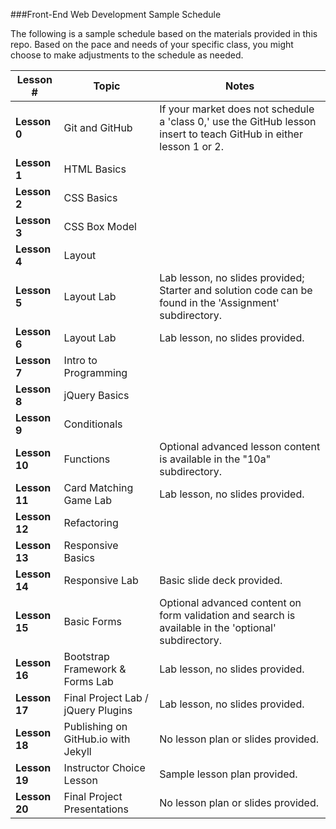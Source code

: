 ###Front-End Web Development Sample Schedule

The following is a sample schedule based on the materials provided in this repo. Based on the pace and needs of your specific class, you might choose to make adjustments to the schedule as needed.

|Lesson # | Topic | Notes|
|----|---------|---------------|
| __Lesson 0__| Git and GitHub | If your market does not schedule a 'class 0,' use the GitHub lesson insert to teach GitHub in either lesson 1 or 2. |
| __Lesson 1__| HTML Basics |  |
| __Lesson 2__| CSS Basics |  |
| __Lesson 3__| CSS Box Model |  |
| __Lesson 4__| Layout |  |
| __Lesson 5__| Layout Lab | Lab lesson, no slides provided; Starter and solution code can be found in the 'Assignment' subdirectory. |
| __Lesson 6__| Layout Lab | Lab lesson, no slides provided. |
| __Lesson 7__| Intro to Programming | |
| __Lesson 8__| jQuery Basics | |
| __Lesson 9__| Conditionals | |
| __Lesson 10__| Functions | Optional advanced lesson content is available in the "10a" subdirectory. |
| __Lesson 11__| Card Matching Game Lab | Lab lesson, no slides provided. |
| __Lesson 12__| Refactoring | |
| __Lesson 13__| Responsive Basics | |
| __Lesson 14__| Responsive Lab | Basic slide deck provided. |
| __Lesson 15__| Basic Forms | Optional advanced content on form validation and search is available in the 'optional' subdirectory. |
| __Lesson 16__| Bootstrap Framework & Forms Lab | Lab lesson, no slides provided. |
| __Lesson 17__| Final Project Lab / jQuery Plugins | Lab lesson, no slides provided. |
| __Lesson 18__| Publishing on GitHub.io with Jekyll | No lesson plan or slides provided. |
| __Lesson 19__| Instructor Choice Lesson | Sample lesson plan provided. |
| __Lesson 20__| Final Project Presentations | No lesson plan or slides provided. |